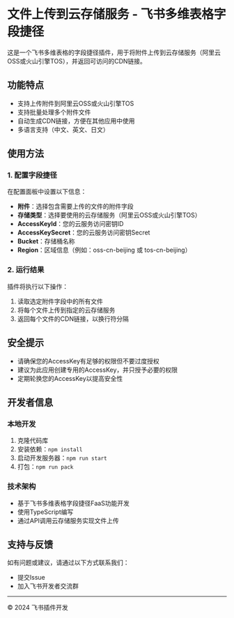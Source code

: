 # 文件上传到云存储服务 - 飞书多维表格字段捷径

这是一个飞书多维表格的字段捷径插件，用于将附件上传到云存储服务（阿里云OSS或火山引擎TOS），并返回可访问的CDN链接。

## 功能特点

- 支持上传附件到阿里云OSS或火山引擎TOS
- 支持批量处理多个附件文件
- 自动生成CDN链接，方便在其他应用中使用
- 多语言支持（中文、英文、日文）

## 使用方法

### 1. 配置字段捷径

在配置面板中设置以下信息：

- **附件**：选择包含需要上传的文件的附件字段
- **存储类型**：选择要使用的云存储服务（阿里云OSS或火山引擎TOS）
- **AccessKeyId**：您的云服务访问密钥ID
- **AccessKeySecret**：您的云服务访问密钥Secret
- **Bucket**：存储桶名称
- **Region**：区域信息（例如：oss-cn-beijing 或 tos-cn-beijing）

### 2. 运行结果

插件将执行以下操作：

1. 读取选定附件字段中的所有文件
2. 将每个文件上传到指定的云存储服务
3. 返回每个文件的CDN链接，以换行符分隔

## 安全提示

- 请确保您的AccessKey有足够的权限但不要过度授权
- 建议为此应用创建专用的AccessKey，并只授予必要的权限
- 定期轮换您的AccessKey以提高安全性

## 开发者信息

### 本地开发

1. 克隆代码库
2. 安装依赖：`npm install`
3. 启动开发服务器：`npm run start`
4. 打包：`npm run pack`

### 技术架构

- 基于飞书多维表格字段捷径FaaS功能开发
- 使用TypeScript编写
- 通过API调用云存储服务实现文件上传

## 支持与反馈

如有问题或建议，请通过以下方式联系我们：

- 提交Issue
- 加入飞书开发者交流群

---

© 2024 飞书插件开发
